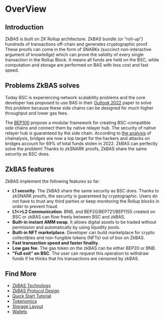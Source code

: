 # OverView

## Introduction
ZkBAS is built on ZK Rollup architecture. ZkBAS bundle (or “roll-up”) hundreds of transactions off-chain and generates
cryptographic proof. These proofs can come in the form of SNARKs (succinct non-interactive argument of knowledge) which
can prove the validity of every single transaction in the Rollup Block. It means all funds are held on the BSC,
while computation and storage are performed on BAS with less cost and fast speed.

## Problems ZkBAS solves
Today BSC is experiencing network scalability problems and the core developer has proposed to use BAS in their [Outlook 
2022](https://forum.bnbchain.org/t/bsc-development-outlook-2022/44) paper to solve this problem because these side 
chains can be designed for much higher throughput and lower gas fees. 

The [BEP100](https://github.com/bnb-chain/BEPs/pull/132/files) propose a modular framework for creating BSC-compatible 
side chains and connect them by native relayer hub. The security of native relayer hub is guaranteed by the side chain.
According to [the analysis](https://blog.chainalysis.com/reports/cross-chain-bridge-hacks-2022/) of chainalysis, bridges 
are now a top target for the hackers and attacks on bridges account for 69% of total funds stolen in 2022. ZkBAS can 
perfectly solve the problem! Thanks to zkSNARK proofs, ZkBAS share the same security as BSC does.

## ZkBAS features

ZkBAS implement the following features so far:
- **L1 security**. The ZkBAS share the same security as BSC does. Thanks to zkSNARK proofs, the security is guaranteed by
  cryptographic. Users do not have to trust any third parties or keep monitoring the Rollup blocks in order to
  prevent fraud.
- **L1<>L2 Communication**. BNB, and BEP20/BEP721/BEP1155 created on BSC or zkBAS can flow freely between BSC and zkBAS.
- **Built-in instant AMM swap**. It allows digital assets to be traded without permission and automatically by using
  liquidity pools.
- **Built-in NFT marketplace**. Developer can build marketplace for crypto collectibles and non-fungible tokens (NFTs)
  out of box on ZkBAS.
- **Fast transaction speed and faster finality**.
- **Low gas fee**. The gas token on the zkBAS can be either BEP20 or BNB.
- **"Full exit" on BSC**. The user can request this operation to withdraw funds if he thinks that his transactions
  are censored by zkBAS.

## Find More
<!--ts-->
- [ZkBAS Technology](./technology.md)
- [ZkBAS Protocol Design](./protocol.md)
- [Quick Start Tutorial](./tutorial.md)
- [Tokenomics](./tokenomics.md)
- [Storage Layout](./storage_layout.md)
- [Wallets](./wallets.md)
<!--ts-->
